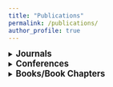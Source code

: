 ```yaml
---
title: "Publications"
permalink: /publications/
author_profile: true
---
```


<style>
/* Style for links with underlines and no color */
a.git {
  color: SeaGreen;
  text-decoration: none;
}
</style>


<details>
<summary><big><b>Journals</b></big></summary>
<p><div class="csl-right-inline">K. Balaskas, A. Karatzas, C. Sad, K. Siozios, I. Anagnostopoulos, G. Zervakis, and J. Henkel, “Hardware-Aware DNN Compression via Diverse Pruning and Mixed-Precision Quantization,” <em>IEEE Trans. Emerg. Top. Comput.</em>, pp. 1-1, 2024, doi: <a
href="https://doi.org/10.1109/TETC.2023.3346944">10.1109/TETC.2023.3346944</a>.
</div></p>
<p><div class="csl-right-inline">G. Armeniakos, G. Zervakis, D. Soudris,
M. B. Tahoori, and J. Henkel, “Model-to-Circuit Cross-Approximation For Printed Machine Learning Classifiers,” <em>IEEE Trans. Comput. Aided Des. Integr. Circuits Syst.</em>, pp. 1-1, 2023, doi: <a
href="https://doi.org/10.1109/TCAD.2023.3258668">10.1109/TCAD.2023.3258668</a>. [<a href="https://github.com/garmeniakos/Ax-Printed-ML-Classifiers" class="git">github</a>]
</div></p>
<p><div class="csl-right-inline">G. Armeniakos, G. Zervakis, D. Soudris,
and J. Henkel, “Hardware approximate techniques for deep neural network
accelerators: A survey,” <em>ACM Comput. Surv.</em>, vol. 55, no. 4, pp.
83:1–83:36, 2023, doi: <a
href="https://doi.org/10.1145/3527156">10.1145/3527156</a>.</div></p>
<p><div class="csl-right-inline">G. Armeniakos, G. Zervakis, D. Soudris,
M. B. Tahoori, and J. Henkel, “Co-design of approximate multilayer
perceptron for ultra-resource constrained printed circuits,” <em>IEEE
Trans. Computers</em>, vol. 72, no. 9, pp. 2717–2725, 2023, doi: <a
href="https://doi.org/10.1109/TC.2023.3251863">10.1109/TC.2023.3251863</a>. [<a
href="https://github.com/garmeniakos/Ax-Printed-ML-Classifiers" class="git">github</a>]
</div></p>
<p><div class="csl-right-inline">D. Danopoulos, G. Zervakis, K. Siozios,
D. Soudris, and J. Henkel, “AdaPT: Fast emulation of approximate DNN
accelerators in PyTorch,” <em>IEEE Trans. Comput. Aided Des. Integr.
Circuits Syst.</em>, vol. 42, no. 6, pp. 2074–2078, 2023, doi: <a
href="https://doi.org/10.1109/TCAD.2022.3212645">10.1109/TCAD.2022.3212645</a>. [<a
href="https://github.com/dimdano/adapt" class="git">github</a>]
</div></p>
<p><div class="csl-right-inline">O. Spantidi, G. Zervakis, S. Alsalamin,
I. Roman-Ballesteros, J. Henkel, H. Amrouch, and I. Anagnostopoulos,
“Targeting DNN inference via efficient utilization of heterogeneous
precision DNN accelerators,” <em>IEEE Trans. Emerg. Top. Comput.</em>,
vol. 11, no. 1, pp. 112–125, 2023, doi: <a
href="https://doi.org/10.1109/TETC.2022.3178730">10.1109/TETC.2022.3178730</a>.</div></p>
<p><div class="csl-right-inline">S. Salamin, G. Zervakis, F. Klemme, H.
Kattan, Y. S. Chauhan, J. Henkel, and H. Amrouch, “Impact of NCFET
technology on eliminating the cooling cost and boosting the efficiency
of google TPU,” <em>IEEE Trans. Computers</em>, vol. 71, no. 4,
pp. 906–918, 2022, doi: <a
href="https://doi.org/10.1109/TC.2021.3065454">10.1109/TC.2021.3065454</a>.</div></p>
<p><div class="csl-right-inline">G. Zervakis, I. Anagnostopoulos, S.
Salamin, O. Spantidi, I. Roman-Ballesteros, J. Henkel, and H. Amrouch,
“Thermal-aware design for approximate DNN accelerators,” <em>IEEE Trans.
Computers</em>, vol. 71, no. 10, pp. 2687–2697, 2022, doi: <a
href="https://doi.org/10.1109/TC.2022.3141054">10.1109/TC.2022.3141054</a>.</div></p>
<p><div class="csl-right-inline">O. Spantidi, G. Zervakis, I.
Anagnostopoulos, and J. Henkel, “Energy-efficient DNN inference on
approximate accelerators through formal property exploration,” <em>IEEE
Trans. Comput. Aided Des. Integr. Circuits Syst.</em>, vol. 41, no. 11,
pp. 3838–3849, 2022, doi: <a
href="https://doi.org/10.1109/TCAD.2022.3197522">10.1109/TCAD.2022.3197522</a>.</div></p>
<p><div class="csl-right-inline">K. Balaskas, F. Klemme, G. Zervakis, K.
Siozios, H. Amrouch, and J. Henkel, “Variability-aware approximate
circuit synthesis via genetic optimization,” <em>IEEE Trans. Circuits
Syst. I Regul. Pap.</em>, vol. 69, no. 10, pp. 4141–4153, 2022, doi: <a
href="https://doi.org/10.1109/TCSI.2022.3183858">10.1109/TCSI.2022.3183858</a>.</div></p>
<p><div class="csl-right-inline">N. Irtija, I. Anagnostopoulos, G.
Zervakis, E.-E. Tsiropoulou, H. Amrouch, and J. Henkel, “Energy
efficient edge computing enabled by satisfaction games and approximate
computing,” <em>IEEE Trans. Green Commun. Netw.</em>, vol. 6, no. 1, pp.
281–294, 2022, doi: <a
href="https://doi.org/10.1109/TGCN.2021.3122911">10.1109/TGCN.2021.3122911</a>.</div></p>
<p><div class="csl-right-inline">G. Zervakis, I. Anagnostopoulos, S.
Salamin, Y. S. Chauhan, J. Henkel, and H. Amrouch, “Impact of NCFET on
neural network accelerators,” <em>IEEE Access</em>, vol. 9,
pp. 43748–43758, 2021, doi: <a
href="https://doi.org/10.1109/ACCESS.2021.3066335">10.1109/ACCESS.2021.3066335</a>.</div></p>
<p><div class="csl-right-inline">G. Paim, G. Zervakis, G. Pahwa, Y. S.
Chauhan, E. A. C. da Costa, S. Bampi, J. Henkel, and H. Amrouch, “On the
resiliency of NCFET circuits against voltage over-scaling,” <em>IEEE
Trans. Circuits Syst. I Regul. Pap.</em>, vol. 68, no. 4, pp. 1481–1492,
2021, doi: <a
href="https://doi.org/10.1109/TCSI.2021.3058451">10.1109/TCSI.2021.3058451</a>.</div></p>
<p><div class="csl-right-inline">S. Salamin, G. Zervakis, Y. S. Chauhan,
J. Henkel, and H. Amrouch, “PROTON: Post-synthesis ferroelectric
thickness optimization for NCFET circuits,” <em>IEEE Trans. Circuits
Syst. I Regul. Pap.</em>, vol. 68, no. 10, pp. 4299–4309, 2021, doi: <a
href="https://doi.org/10.1109/TCSI.2021.3103860">10.1109/TCSI.2021.3103860</a>.</div></p>
<p><div class="csl-right-inline">K. Balaskas, G. Zervakis, H. Amrouch,
J. Henkel, and K. Siozios, “Automated design approximation to overcome
circuit aging,” <em>IEEE Trans. Circuits Syst. I Regul. Pap.</em>,
vol. 68, no. 11, pp. 4710–4721, 2021, doi: <a
href="https://doi.org/10.1109/TCSI.2021.3106149">10.1109/TCSI.2021.3106149</a>.</div></p>
<p><div class="csl-right-inline">G. Zervakis, H. Amrouch, and J. Henkel,
“Design automation of approximate circuits with runtime reconfigurable
accuracy,” <em>IEEE Access</em>, vol. 8, pp. 53522–53538, 2020, doi: <a
href="https://doi.org/10.1109/ACCESS.2020.2981395">10.1109/ACCESS.2020.2981395</a>.</div></p>
<p><div class="csl-right-inline">H. Amrouch, G. Zervakis, S. Salamin, H.
Kattan, I. Anagnostopoulos, and J. Henkel, “NPU thermal management,”
<em>IEEE Trans. Comput. Aided Des. Integr. Circuits Syst.</em>, vol. 39,
no. 11, pp. 3842–3855, 2020, doi: <a
href="https://doi.org/10.1109/TCAD.2020.3012753">10.1109/TCAD.2020.3012753</a>.</div></p>
<p><div class="csl-right-inline">Z.-G. Tasoulas, G. Zervakis, I.
Anagnostopoulos, H. Amrouch, and J. Henkel, “Weight-oriented
approximation for energy-efficient neural network inference
accelerators,” <em>IEEE Trans. Circuits Syst.</em>, vol. 67–I, no. 12,
pp. 4670–4683, 2020, doi: <a
href="https://doi.org/10.1109/TCSI.2020.3019460">10.1109/TCSI.2020.3019460</a>.</div></p>
<p><div class="csl-right-inline">G. Zervakis, S. Xydis, D. Soudris, and
K. Z. Pekmestzi, “Multi-level approximate accelerator synthesis under
voltage island constraints,” <em>IEEE Trans. Circuits Syst. II Express
Briefs</em>, vol. 66–II, no. 4, pp. 607–611, 2019, doi: <a
href="https://doi.org/10.1109/TCSII.2018.2869025">10.1109/TCSII.2018.2869025</a>.</div></p>
<p><div class="csl-right-inline">G. Zervakis, K. Koliogeorgi, D.
Anagnostos, N. Zompakis, and K. Siozios, “VADER: Voltage-driven netlist
pruning for cross-layer approximate arithmetic circuits,” <em>IEEE
Trans. Very Large Scale Integr. Syst.</em>, vol. 27, no. 6,
pp. 1460–1464, 2019, doi: <a
href="https://doi.org/10.1109/TVLSI.2019.2900160">10.1109/TVLSI.2019.2900160</a>.</div></p>
<p><div class="csl-right-inline">V. Leon, G. Zervakis, S. Xydis, D.
Soudris, and K. Z. Pekmestzi, “Walking through the energy-error pareto
frontier of approximate multipliers,” <em>IEEE Micro</em>, vol. 38, no.
4, pp. 40–49, 2018, doi: <a
href="https://doi.org/10.1109/MM.2018.043191124">10.1109/MM.2018.043191124</a>.</div></p>
<p><div class="csl-right-inline">V. Leon, G. Zervakis, D. Soudris, and
K. Z. Pekmestzi, “Approximate hybrid high radix encoding for
energy-efficient inexact multipliers,” <em>IEEE Trans. Very Large Scale
Integr. Syst.</em>, vol. 26, no. 3, pp. 421–430, 2018, doi: <a
href="https://doi.org/10.1109/TVLSI.2017.2767858">10.1109/TVLSI.2017.2767858</a>.</div></p>
<p><div class="csl-right-inline">G. Zervakis, F. Ntouskas, S. Xydis, D.
Soudris, and K. Z. Pekmestzi, “VOSsim: A framework for enabling fast
voltage overscaling simulation for approximate computing circuits,”
<em>IEEE Trans. Very Large Scale Integr. Syst.</em>, vol. 26, no. 6, pp.
1204–1208, 2018, doi: <a
href="https://doi.org/10.1109/TVLSI.2018.2803202">10.1109/TVLSI.2018.2803202</a>.</div></p>
<p><div class="csl-right-inline">K. Tsoumanis, N. Axelos, N.
Moschopoulos, G. Zervakis, and K. Z. Pekmestzi, “Pre-encoded multipliers
based on non-redundant radix-4 signed-digit encoding,” <em>IEEE Trans.
Computers</em>, vol. 65, no. 2, pp. 670–676, 2016, doi: <a
href="https://doi.org/10.1109/TC.2015.2428691">10.1109/TC.2015.2428691</a>.</div></p>
<p><div class="csl-right-inline">K. Tsoumanis, S. Xydis, G. Zervakis,
and K. Z. Pekmestzi, “Flexible DSP accelerator architecture exploiting
carry-save arithmetic,” <em>IEEE Trans. Very Large Scale Integr.
Syst.</em>, vol. 24, no. 1, pp. 368–372, 2016, doi: <a
href="https://doi.org/10.1109/TVLSI.2015.2390974">10.1109/TVLSI.2015.2390974</a>.</div></p>
<p><div class="csl-right-inline">G. Zervakis, K. Tsoumanis, S. Xydis, D.
Soudris, and K. Z. Pekmestzi, “Design-efficient approximate
multiplication circuits through partial product perforation,” <em>IEEE
Trans. Very Large Scale Integr. Syst.</em>, vol. 24, no. 10,
pp. 3105–3117, 2016, doi: <a
href="https://doi.org/10.1109/TVLSI.2016.2535398">10.1109/TVLSI.2016.2535398</a>.</div></p>

</details>

<details>
<summary><big><b>Conferences</b></big></summary>
<p><div class="csl-right-inline">J. Volk, P. Papanikolaou, G. Zervakis, G. Tzimpragos,
"Synthesis of Resource-Efficient Superconducting Circuits with Clock-Free Alternating Logic,"
in <em>Design Automation Conference (DAC '24), New York, NY, USA, 2024</em>, pp. 1-6,
doi: <a href="https://doi.org/10.1145/3649329.3657376">10.1145/3649329.3657376</a>. </div></p>
<p><div class="csl-right-inline">D. Masouros, A. Ferikoglou, G. Zervakis, S. Xydis, D. Soudris,
"Late Breaking Results: Language-level QoR modeling for High-Level Synthesis,"
in <em>Design Automation Conference (DAC '24), New York, NY, USA, 2024</em>, pp. 1-2,
doi: <a href="https://doi.org/10.1145/3649329.3663500">10.1145/3649329.3663500</a>. </div></p>  
<p><div class="csl-right-inline">P. Pal, F. Afentaki, H. Zhao, G. Saglam, M. Hefenbrock, G. Zervakis, M. Beigl, M. B. Tahoori,
"Fault Sensitivity Analysis of Printed Bespoke Multilayer Perceptron Classifiers,"
in <em>IEEE European Test Symposium (ETS), The Hague, Netherlands, 2024</em>, pp. 1-6,
doi: <a href="https://doi.org/10.1109/ETS61313.2024.10567964">10.1109/ETS61313.2024.10567964</a>. [<a href="https://github.com/PrintedElectronics/Fault_Sensitivity_Analysis" class="git">github</a>]</div></p>
<p><div class="csl-right-inline">F. Afentaki, M. Hefenbrock, G. Zervakis and M. B. Tahoori,
"Embedding Hardware Approximations in Discrete Genetic-Based Training for Printed MLPs,"
in <em>Design, Automation & Test in Europe Conference & Exhibition (DATE), Valencia, Spain, 2024</em>, pp. 1-6,
doi: <a href="https://doi.org/10.23919/DATE58400.2024.10546879">10.23919/DATE58400.2024.10546879</a>. [<a href="https://github.com/floAfentaki/Approximation-Techniques-Targeting-Printed-MLPs" class="git">github</a>]</div></p>  
<p><div class="csl-right-inline">G. Armeniakos, P. L. Duarte, P. Pal, G. Zervakis, M. B. Tahoori and D. Soudris,
"On-Sensor Printed Machine Learning Classification via Bespoke ADC and Decision Tree Co-Design,"
in <em>Design, Automation & Test in Europe Conference & Exhibition (DATE), Valencia, Spain, 2024</em>, pp. 1-6.
[<a href="https://ieeexplore.ieee.org/document/10546585">online</a>] [<a href="https://github.com/garmeniakos/Ax-Printed-ML-Classifiers" class="git">github</a>]</div></p>
<p><div class="csl-right-inline">F. Afentaki, G. Saglam, A. Kokkinis, K. Siozios, G. Zervakis and M. B. Tahoori,
"Bespoke Approximation of Multiplication-Accumulation and Activation Targeting Printed Multilayer Perceptrons,"
in <em>IEEE/ACM International Conference on Computer Aided Design (ICCAD), San Francisco, CA, USA, 2023</em>, pp. 1-9,
doi: <a href="https://doi.org/10.1109/ICCAD57390.2023.10323613">10.1109/ICCAD57390.2023.10323613</a>. [<a href="https://github.com/floAfentaki/Approximation-Techniques-Targeting-Printed-MLPs" class="git">github</a>]</div></p>
<p><div class="csl-right-inline">A. Kokkinis, G. Zervakis, K. Siozios,
M. B. Tahoori, and J. Henkel, “Hardware-aware automated neural
minimization for printed multilayer perceptrons,” in <em>Design,
automation &amp; test in europe conference &amp; exhibition, DATE 2023,
antwerp, belgium, april 17-19, 2023</em>, IEEE, 2023, pp. 1–2. doi: <a
href="https://doi.org/10.23919/DATE56975.2023.10137161">10.23919/DATE56975.2023.10137161</a>.</div></p>
<p><div class="csl-right-inline">J. Henkel, H. Li, A. Raghunathan, M. B.
Tahoori, S. Venkataramani, X. Yang, and G. Zervakis, “Approximate
computing and the efficient machine learning expedition,” in
<em>Proceedings of the 41st IEEE/ACM international conference on
computer-aided design, ICCAD 2022, san diego, california, USA, 30
october 2022 - 3 november 2022</em>, pp. 80:1–80:9. doi: <a
href="https://doi.org/10.1145/3508352.3561105">10.1145/3508352.3561105</a>.</div></p>
<p><div class="csl-right-inline">G. Armeniakos, G. Zervakis, D. Soudris,
M. B. Tahoori, and J. Henkel, “Cross-layer approximation for printed
machine learning circuits,” in <em>2022 design, automation &amp; test in
europe conference &amp; exhibition, DATE 2022, antwerp, belgium, march
14-23, 2022</em>, pp. 190–195. doi: <a
href="https://doi.org/10.23919/DATE54114.2022.9774689">10.23919/DATE54114.2022.9774689</a>. <span style="color: red;">Best paper nomination</span>.<br />
[<a
href="https://github.com/garmeniakos/Ax-Printed-ML-Classifiers" class="git">github</a>]
</div></p>
<p><div class="csl-right-inline">K. Balaskas, G. Zervakis, K. Siozios,
M. B. Tahoori, and J. Henkel, “Approximate decision trees for machine
learning classification on tiny printed circuits,” in <em>23rd
international symposium on quality electronic design, ISQED 2022, santa
clara, CA, USA, april 6-7, 2022</em>, IEEE, 2022, pp. 1–6. doi: <a
href="https://doi.org/10.1109/ISQED54688.2022.9806213">10.1109/ISQED54688.2022.9806213</a>.</div></p>
<p><div class="csl-right-inline">G. Zervakis, H. Saadat, H. Amrouch, A.
Gerstlauer, S. Parameswaran, and J. Henkel, “Approximate computing for
ML: State-of-the-art, challenges and visions,” in <em>ASPDAC ’21: 26th
asia and south pacific design automation conference, tokyo, japan,
january 18-21, 2021</em>, ACM, 2021, pp. 189–196. doi: <a
href="https://doi.org/10.1145/3394885.3431632">10.1145/3394885.3431632</a>.</div></p>
<p><div class="csl-right-inline">G. Zervakis, O. Spantidi, I.
Anagnostopoulos, H. Amrouch, and J. Henkel, “Control variate
approximation for DNN accelerators,” in <em>58th ACM/IEEE design
automation conference, DAC 2021, san francisco, CA, USA, december 5-9,
2021</em>, IEEE, 2021, pp. 481–486. doi: <a
href="https://doi.org/10.1109/DAC18074.2021.9586092">10.1109/DAC18074.2021.9586092</a>.</div></p>
<p><div class="csl-right-inline">M. Yayla, K.-H. Chen, G. Zervakis, J.
Henkel, J.-J. Chen, and H. Amrouch, “FeFET and NCFET for future neural
networks: Visions and opportunities,” in <em>Design, automation &amp;
test in europe conference &amp; exhibition, DATE 2021, grenoble, france,
february 1-5, 2021</em>, IEEE, 2021, pp. 300–305. doi: <a
href="https://doi.org/10.23919/DATE51398.2021.9473978">10.23919/DATE51398.2021.9473978</a>.</div></p>
<p><div class="csl-right-inline">S. Salamin, G. Zervakis, O. Spantidi,
I. Anagnostopoulos, J. Henkel, and H. Amrouch, “Reliability-aware
quantization for anti-aging NPUs,” in <em>Design, automation &amp; test
in europe conference &amp; exhibition, DATE 2021, grenoble, france,
february 1-5, 2021</em>, IEEE, 2021, pp. 1460–1465. doi: <a
href="https://doi.org/10.23919/DATE51398.2021.9474094">10.23919/DATE51398.2021.9474094</a>.</div></p>
<p><div class="csl-right-inline">O. Spantidi, G. Zervakis, I.
Anagnostopoulos, H. Amrouch, and J. Henkel, “Positive/negative
approximate multipliers for DNN accelerators,” in <em>IEEE/ACM
international conference on computer aided design, ICCAD 2021, munich,
germany, november 1-4, 2021</em>, IEEE, 2021, pp. 1–9. doi: <a
href="https://doi.org/10.1109/ICCAD51958.2021.9643491">10.1109/ICCAD51958.2021.9643491</a>.</div></p>
<p><div class="csl-right-inline">N. Zompakis, D. Anagnostos, K.
Koliogeorgi, G. Zervakis, and K. Siozios, “A design flow framework for
fully-connected neural networks rapid prototyping,” in <em>Proceedings
of the international conference on omni-layer intelligent systems, COINS
2019, crete, greece, may 5-7, 2019</em>, pp. 44–49. doi:
<a
href="https://doi.org/10.1145/3312614.3312628">10.1145/3312614.3312628</a>.</div></p>
<p><div class="csl-right-inline">D. Masouros, K. Koliogeorgi, G.
Zervakis, A. Kosvyra, A. Chytas, S. Xydis, I. Chouvarda, and D. Soudris,
“Co-design implications of cost-effective on-demand acceleration for
cloud healthcare analytics: The AEGLE approach,” in <em>Design,
automation &amp; test in europe conference &amp; exhibition, DATE 2019,
florence, italy, march 25-29, 2019</em>, J. Teich and F. Fummi, Eds.,
IEEE, 2019, pp. 622–625. doi: <a
href="https://doi.org/10.23919/DATE.2019.8714934">10.23919/DATE.2019.8714934</a>.</div></p>
<p><div class="csl-right-inline">K. Koliogeorgi, G. Zervakis, D.
Anagnostos, N. Zompakis, and K. Siozios, “Optimizing SVM classifier
through approximate and high level synthesis techniques,” in <em>8th
international conference on modern circuits and systems technologies,
MOCAST 2019, thessaloniki, greece, may 13-15, 2019</em>, IEEE, 2019, pp.
1–4. doi: <a
href="https://doi.org/10.1109/MOCAST.2019.8742064">10.1109/MOCAST.2019.8742064</a>.</div></p>
<p><div class="csl-right-inline">K. Koliogeorgi, D. Masouros, G.
Zervakis, S. Xydis, T. Becker, G. Gaydadjiev, and D. Soudris, “AEGLE’s
cloud infrastructure for resource monitoring and containerized
accelerated analytics,” in <em>2017 IEEE computer society annual
symposium on VLSI, ISVLSI 2017, bochum, germany, july 3-5, 2017</em>, pp. 362–367. doi: <a
href="https://doi.org/10.1109/ISVLSI.2017.70">10.1109/ISVLSI.2017.70</a>.</div></p>
<p><div class="csl-right-inline">G. Zervakis, S. Xydis, and D. Soudris,
“Performance-power exploration of software-defined big data analytics:
The AEGLE cloud backend,” in <em>International conference on embedded
computer systems: Architectures, modeling and simulation, SAMOS 2016,
agios konstantinos, samos island, greece, july 17-21, 2016</em>, pp. 312–319. doi: <a
href="https://doi.org/10.1109/SAMOS.2016.7818364">10.1109/SAMOS.2016.7818364</a>.</div></p>
<p><div class="csl-right-inline">G. Zervakis, K. Tsoumanis, S. Xydis, N.
Axelos, and K. Z. Pekmestzi, “Approximate multiplier architectures
through partial product perforation: Power-area tradeoffs analysis,” in
<em>Proceedings of the 25th edition on great lakes symposium on VLSI,
GLVLSI 2015, pittsburgh, PA, USA, may 20 - 22, 2015</em>, pp. 229–232. doi: <a
href="https://doi.org/10.1145/2742060.2742109">10.1145/2742060.2742109</a>.</div></p>
<p><div class="csl-right-inline">G. Zervakis, S. Xydis, K. Tsoumanis, D.
Soudris, and K. Z. Pekmestzi, “Hybrid approximate multiplier
architectures for improved power-accuracy trade-offs,” in <em>IEEE/ACM
international symposium on low power electronics and design, ISLPED
2015, rome, italy, july 22-24, 2015</em>, IEEE, 2015, pp. 79–84. doi: <a
href="https://doi.org/10.1109/ISLPED.2015.7273494">10.1109/ISLPED.2015.7273494</a>.</div></p>
<p><div class="csl-right-inline">N. Eftaxiopoulos, N. Axelos, G.
Zervakis, K. Tsoumanis, and K. Z. Pekmestzi, “Delta DICE: A double node
upset resilient latch,” in <em>IEEE 58th international midwest symposium
on circuits and systems, MWSCAS 2015, fort collins, CO, USA, august 2-5,
2015</em>, IEEE, 2015, pp. 1–4. doi: <a
href="https://doi.org/10.1109/MWSCAS.2015.7282145">10.1109/MWSCAS.2015.7282145</a>.</div></p>
<p><div class="csl-right-inline">G. Zervakis, N. Eftaxiopoulos-Sarris,
K. Tsoumanis, N. Axelos, and K. Z. Pekmestzi, “A segmentation-based BISR
scheme,” in <em>19th asia and south pacific design automation
conference, ASP-DAC 2014, singapore, january 20-23, 2014</em>, IEEE,
2014, pp. 652–657. doi: <a
href="https://doi.org/10.1109/ASPDAC.2014.6742965">10.1109/ASPDAC.2014.6742965</a>.</div></p>
<p><div class="csl-right-inline">N. Eftaxiopoulos-Sarris, G. Zervakis,
K. Z. Pekmestzi, and C. Efstathiou, “High performance MAC designs,” in
<em>9th international design and test symposium, IDT 2014, algeries,
algeria, december 16-18, 2014</em>, IEEE, 2014, pp. 30–35. doi: <a
href="https://doi.org/10.1109/IDT.2014.7038582">10.1109/IDT.2014.7038582</a>.</div></p>
<p><div class="csl-right-inline">N. Eftaxiopoulos-Sarris, N. Axelos, G.
Zervakis, K. Tsoumanis, and K. Z. Pekmestzi, “An independent dual gate
SOI FinFET soft-error resilient memory cell,” in <em>9th international
design and test symposium, IDT 2014, algeries, algeria, december 16-18,
2014</em>, IEEE, 2014, pp. 39–44. doi: <a
href="https://doi.org/10.1109/IDT.2014.7038584">10.1109/IDT.2014.7038584</a>.</div></p>
<p><div class="csl-right-inline">G. Zervakis, N. Eftaxiopoulos-Sarris,
K. Tsoumanis, N. Axelos, and K. Z. Pekmestzi, “A high radix montgomery
multiplier with concurrent error detection,” in <em>9th international
design and test symposium, IDT 2014, algeries, algeria, december 16-18,
2014</em>, IEEE, 2014, pp. 199–204. doi: <a
href="https://doi.org/10.1109/IDT.2014.7038613">10.1109/IDT.2014.7038613</a>.</div></p>
<p><div class="csl-right-inline">N. Axelos, N. Eftaxiopoulos-Sarris, G.
Zervakis, K. Tsoumanis, and K. Z. Pekmestzi, “FF-DICE: An 8T soft-error
tolerant cell using independent dual gate SOI FinFETs,” in <em>2014 IEEE
20th international on-line testing symposium, IOLTS 2014, platja d’aro,
girona, spain, july 7-9, 2014</em>, IEEE, 2014, pp. 200–201. doi: <a
href="https://doi.org/10.1109/IOLTS.2014.6873696">10.1109/IOLTS.2014.6873696</a>.</div></p>
<p><div class="csl-right-inline">N. Eftaxiopoulos-Sarris, G. Zervakis,
K. Tsoumanis, and K. Z. Pekmestzi, “A radiation tolerant and self-repair
memory cell,” in <em>2013 IEEE 19th international on-line testing
symposium (IOLTS), chania, crete, greece, july 8-10, 2013</em>, IEEE,
2013, pp. 210–215. doi: <a
href="https://doi.org/10.1109/IOLTS.2013.6604081">10.1109/IOLTS.2013.6604081</a>.</div></p>

</details>

<details>
<summary><big><b>Books/Book Chapters</b></big></summary>

<p><div class="csl-right-inline">G. Zervakis, M. B. Tahoori, and J. Henkel, “Hardware–Software Co-design for Ultra-Resource-Constrained Embedded Machine Learning Inference: A Printed Electronics Use Case,”
in <em>Embedded Machine Learning for Cyber-Physical, IoT, and Edge Computing</em>,
S. Pasricha and M. Shafique, Eds., Springer, Cham., 2024,
pp. 201-224. doi: <a
href="https://doi.org/10.1007/978-3-031-39932-9_8">10.1007/978-3-031-39932-9_8</a>.</div></p>
<p><div class="csl-right-inline">G. Zervakis, I. Anagnostopoulos, H.
Amrouch, and J. Henkel, “Enabling efficient inference of convolutional
neural networks via approximation,” in <em>Approximate computing</em>,
W. Liu and F. Lombardi, Eds., Springer International Publishing, 2022,
pp. 429–450. doi: <a
href="https://doi.org/10.1007/978-3-030-98347-5_17">10.1007/978-3-030-98347-5_17</a>.</div></p>
<p><div class="csl-right-inline">C. Kachris, E. Koromilas, I. Stamelos,
G. Zervakis, S. Xydis, and D. Soudris, “Energy­Efficient Acceleration of
Spark Machine Learning Applications on FPGAs,” in <em>Hardware
Accelerators in Data Centers</em>, C. Kachris, B. Falsafi, and D.
Soudris, Eds., Springer International Publishing, 2019, pp. 87–107. doi:
<a
href="https://doi.org/10.1007/978-3-319-92792-3_5">10.1007/978-3-319-92792-3_5</a>.</div></p>
<p><div class="csl-right-inline">G. Zervakis, “On Accelerating Data
Analytics: An Introduction to the Approximate Computing Technique,” in
<em>Hardware Accelerators in Data Centers</em>, K. Siozios, D.
Anagnostos, D. Soudris, and E. Kosmatopoulosm Eds., Springer
International Publishing, 2018, pp. 163–180. doi: <a
href="https://doi.org/10.1007/978-3-030-03640-9_9">10.1007/978-3-030-03640-9_9</a>.</div></p>

</details>
